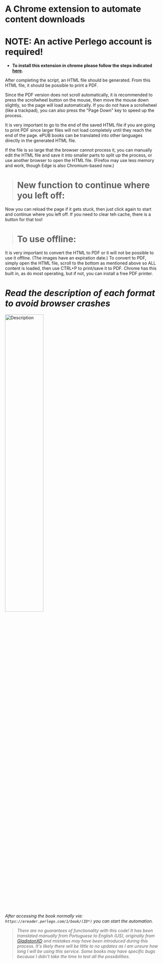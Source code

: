 # A Chrome extension to automate content downloads

# NOTE: An active Perlego account is required!

-  **To install this extension in chrome please follow the steps indicated [here](https://dev.to/ben/how-to-install-chrome-extensions-manually-from-github-1612).**

After completing the script, an HTML file should be generated. From this HTML file, it should be possible to print a PDF.

Since the PDF version does not scroll automatically, it is recommended to press the scrollwheel button on the mouse, then move the mouse down slightly, so the page will load automatically. If you do not have a scrollwheel (like a trackpad), you can also press the "Page Down" key to speed up the process.

It is very important to go to the end of the saved HTML file if you are going to print PDF since larger files will not load completely until they reach the end of the page. ePUB books can be translated into other languages directly in the generated HTML file.

If the file is so large that the browser cannot process it, you can manually edit the HTML file and save it into smaller parts to split up the process, or use another browser to open the HTML file. (Firefox may use less memory and work, though Edge is also Chromium-based now.)

> # New function to continue where you left off:
Now you can reload the page if it gets stuck, then just click again to start and continue where you left off. If you need to clear teh cache, there is a button for that too!

> # To use offline:
It is very important to convert the HTML to PDF or it will not be possible to use it offline. (The images have an expiration date.) To convert to PDF, simply open the HTML file, scroll to the bottom as mentioned above so ALL content is loaded, then use CTRL+P to print/save it to PDF. Chrome has this built in, as do most operating, but if not, you can install a free PDF printer.

# *Read the description of each format to avoid browser crashes*
<p align="start">
<img src="https://github.com/UberGuidoZ/perlego-download/assets/57457139/1b8788dd-f3f6-444d-bfcb-832a3c631f24" alt="Description" width="50%" height="50%"/>
</p>

*After accessing the book normally via: `https://ereader.perlego.com/1/book/(ID*)` you can start the automation.*

>*There are no guarantees of functionality with this code! It has been translated manually from Portuguese to English (US), originally from [GladistonXD](https://github.com/GladistonXD/perlego-download) and mistakes may have been introduced during this process. It's likely there will be little to no updates as I am unsure how long I will be using this service. Some books may have specific bugs because I didn't take the time to test all the possibilities.*
